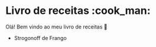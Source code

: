 # Livro de receitas :cook_man:

Olá! Bem vindo ao meu livro de receitas :wave:

 - Strogonoff de Frango